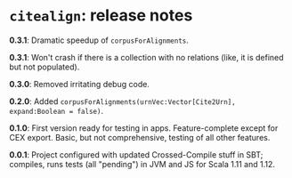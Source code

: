 # `citealign`: release notes

**0.3.1**: Dramatic speedup of `corpusForAlignments`.

**0.3.1**: Won't crash if there is a collection with no relations (like, it is defined but not populated).

**0.3.0**: Removed irritating debug code.

**0.2.0**: Added `corpusForAlignments(urnVec:Vector[Cite2Urn], expand:Boolean = false)`.

**0.1.0**: First version ready for testing in apps. Feature-complete except for CEX export. Basic, but not comprehensive, testing of all other features.

**0.0.1**: Project configured with updated Crossed-Compile stuff in SBT; compiles, runs tests (all "pending") in JVM and JS for Scala 1.11 and 1.12.


